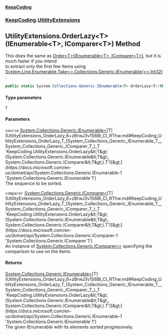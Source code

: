 #### [KeepCoding](index.md 'index')
### [KeepCoding](KeepCoding.md 'KeepCoding').[UtilityExtensions](UtilityExtensions.md 'KeepCoding.UtilityExtensions')
## UtilityExtensions.OrderLazy&lt;T&gt;(IEnumerable&lt;T&gt;, IComparer&lt;T&gt;) Method
This does the same as [Order&lt;T&gt;(IEnumerable&lt;T&gt;, IComparer&lt;T&gt;)](UtilityExtensions_Order_sSTinLXlRELyJL6XN40mzQ.md 'KeepCoding.UtilityExtensions.Order&lt;T&gt;(System.Collections.Generic.IEnumerable&lt;T&gt;, System.Collections.Generic.IComparer&lt;T&gt;)'), but it is much faster if you intend  
to extract only the first few items using [System.Linq.Enumerable.Take&lt;&gt;.Collections.Generic.IEnumerable{&lt;&gt;.Int32)](https://docs.microsoft.com/en-us/dotnet/api/System.Linq.Enumerable.Take--1#System_Linq_Enumerable_Take__1_System_Collections_Generic_IEnumerable{__0},System_Int32_ 'System.Linq.Enumerable.Take``1(System.Collections.Generic.IEnumerable{``0},System.Int32)').
```csharp
public static System.Collections.Generic.IEnumerable<T> OrderLazy<T>(this System.Collections.Generic.IEnumerable<T> source, System.Collections.Generic.IComparer<T> comparer);
```
#### Type parameters
<a name='KeepCoding_UtilityExtensions_OrderLazy_T_(System_Collections_Generic_IEnumerable_T__System_Collections_Generic_IComparer_T_)_T'></a>
`T`  
  
#### Parameters
<a name='KeepCoding_UtilityExtensions_OrderLazy_T_(System_Collections_Generic_IEnumerable_T__System_Collections_Generic_IComparer_T_)_source'></a>
`source` [System.Collections.Generic.IEnumerable&lt;](https://docs.microsoft.com/en-us/dotnet/api/System.Collections.Generic.IEnumerable-1 'System.Collections.Generic.IEnumerable`1')[T](UtilityExtensions_OrderLazy_6+zBrwJ3v1S6Bl_Cl_RThw.md#KeepCoding_UtilityExtensions_OrderLazy_T_(System_Collections_Generic_IEnumerable_T__System_Collections_Generic_IComparer_T_)_T 'KeepCoding.UtilityExtensions.OrderLazy&lt;T&gt;(System.Collections.Generic.IEnumerable&lt;T&gt;, System.Collections.Generic.IComparer&lt;T&gt;).T')[&gt;](https://docs.microsoft.com/en-us/dotnet/api/System.Collections.Generic.IEnumerable-1 'System.Collections.Generic.IEnumerable`1')  
The sequence to be sorted.
  
<a name='KeepCoding_UtilityExtensions_OrderLazy_T_(System_Collections_Generic_IEnumerable_T__System_Collections_Generic_IComparer_T_)_comparer'></a>
`comparer` [System.Collections.Generic.IComparer&lt;](https://docs.microsoft.com/en-us/dotnet/api/System.Collections.Generic.IComparer-1 'System.Collections.Generic.IComparer`1')[T](UtilityExtensions_OrderLazy_6+zBrwJ3v1S6Bl_Cl_RThw.md#KeepCoding_UtilityExtensions_OrderLazy_T_(System_Collections_Generic_IEnumerable_T__System_Collections_Generic_IComparer_T_)_T 'KeepCoding.UtilityExtensions.OrderLazy&lt;T&gt;(System.Collections.Generic.IEnumerable&lt;T&gt;, System.Collections.Generic.IComparer&lt;T&gt;).T')[&gt;](https://docs.microsoft.com/en-us/dotnet/api/System.Collections.Generic.IComparer-1 'System.Collections.Generic.IComparer`1')  
An instance of [System.Collections.Generic.IComparer&lt;&gt;](https://docs.microsoft.com/en-us/dotnet/api/System.Collections.Generic.IComparer-1 'System.Collections.Generic.IComparer`1') specifying the comparison to use on the items.
  
#### Returns
[System.Collections.Generic.IEnumerable&lt;](https://docs.microsoft.com/en-us/dotnet/api/System.Collections.Generic.IEnumerable-1 'System.Collections.Generic.IEnumerable`1')[T](UtilityExtensions_OrderLazy_6+zBrwJ3v1S6Bl_Cl_RThw.md#KeepCoding_UtilityExtensions_OrderLazy_T_(System_Collections_Generic_IEnumerable_T__System_Collections_Generic_IComparer_T_)_T 'KeepCoding.UtilityExtensions.OrderLazy&lt;T&gt;(System.Collections.Generic.IEnumerable&lt;T&gt;, System.Collections.Generic.IComparer&lt;T&gt;).T')[&gt;](https://docs.microsoft.com/en-us/dotnet/api/System.Collections.Generic.IEnumerable-1 'System.Collections.Generic.IEnumerable`1')  
The given IEnumerable<T> with its elements sorted progressively.
